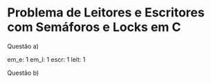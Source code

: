 # Problema de Leitores e Escritores com Semáforos e Locks em C

Questão a)

em_e: 1
em_l: 1
escr: 1
leit: 1

Questão b)
